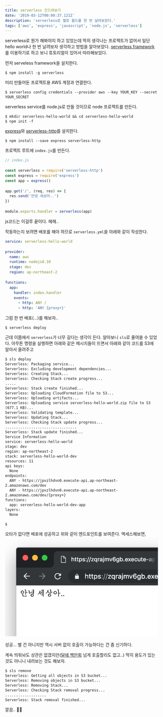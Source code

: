 ```yaml
---
title: serverless 건드려보기
date: '2019-03-12T00:00:37.121Z'
description: 'serverless로 헬로 월드를 한 번 날려보았다.'
tags: ['aws', 'express', 'javascript', 'node.js', 'serverless']
---
```


serverless로 뭔가 해봐야지 하고 있었는데 딱히 생각나는 프로젝트가 없어서 일단 hello world나 한 번 날려보자 생각하고 방법을 알아보았다. [serverless framework](https://serverless.com/)를 이용하기로 하고 보니 튜토리얼이 있어서 따라해보았다.

먼저 serveless framework을 설치한다.

```console
$ npm install -g serverless
```

미리 만들어둔 프로젝트용 AWS 계정과 연결한다.

```console
$ serverless config credentials --provider aws --key YOUR_KEY --secret YOUR_SECRET
```

serverless service를 node.js로 만들 것이므로 node 프로젝트를 만든다.

```console
$ mkdir serverless-hello-world && cd serverless-hello-world
$ npm init -f
```

[express](https://expressjs.com/)와 [serverless-http](https://github.com/dougmoscrop/serverless-http)를 설치한다.

```console
$ npm install --save express serverless-http
```

프로젝트 루트에 `index.js`를 만든다.

```js
// index.js

const serverless = require('serverless-http')
const express = require('express')
const app = express()

app.get('/', (req, res) => {
  res.send('안녕 세상아..')
})

module.exports.handler = serverless(app)
```

js코드는 이걸루 끝이다. 헤헤..

작동하는지 보려면 배포를 해야 하므로 `serverless.yml`을 아래와 같이 작성한다.

```yaml
service: serverless-hello-world

provider:
  name: aws
  runtime: nodejs8.10
  stage: dev
  region: ap-northeast-2

functions:
  app:
    handler: index.handler
    events:
      - http: ANY /
      - http: 'ANY {proxy+}'
```

그럼 한 번 배포(...)를 해보자..

```console
$ serverless deploy
```

근데 이쯤에서 `serverless`가 너무 길다는 생각이 든다. 알아보니 `sls`로 줄여쓸 수 있었다. 아무튼 명령을 실행하면 아래와 같은 메시지들이 뜨면서 아래와 같이 코드를 S3에 알아서 올려주고

```console
$ sls deploy
Serverless: Packaging service...
Serverless: Excluding development dependencies...
Serverless: Creating Stack...
Serverless: Checking Stack create progress...
.....
Serverless: Stack create finished...
Serverless: Uploading CloudFormation file to S3...
Serverless: Uploading artifacts...
Serverless: Uploading service serverless-hello-world.zip file to S3 (677.1 KB)...
Serverless: Validating template...
Serverless: Updating Stack...
Serverless: Checking Stack update progress...
.................................
Serverless: Stack update finished...
Service Information
service: serverless-hello-world
stage: dev
region: ap-northeast-2
stack: serverless-hello-world-dev
resources: 11
api keys:
  None
endpoints:
  ANY - https://jpvzlhdvn0.execute-api.ap-northeast-2.amazonaws.com/dev
  ANY - https://jpvzlhdvn0.execute-api.ap-northeast-2.amazonaws.com/dev/{proxy+}
functions:
  app: serverless-hello-world-dev-app
layers:
  None

$
```

오타가 없다면 배포에 성공하고 위와 같이 엔드포인트를 보여준다. 액세스해보면,
![안녕 세상아..](serverless-hello-lol.png)

성공...
별 건 아니지만 역시 서버 없이 호출이 가능하다는 건 좀 신기하다.

계속 띄워놔도 상관은 없겠지만([달에 백만회](https://aws.amazon.com/lambda/pricing/) 넘게 호출할리도 없고..)
딱히 용도가 있는 것도 아니니 내려보는 것도 해보자.

```console
$ sls remove
Serverless: Getting all objects in S3 bucket...
Serverless: Removing objects in S3 bucket...
Serverless: Removing Stack...
Serverless: Checking Stack removal progress...
...................
Serverless: Stack removal finished...
```

깔끔..
🧖‍♂️
